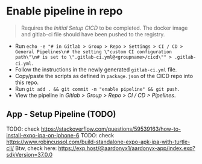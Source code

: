 # Enable pipeline in repo

> Requires the *Initial Setup CICD* to be completed. The docker image and gitlab-ci file should have been pushed to the registry.
- Run `echo -e "# in Gitlab > Group > Repo > Settings > CI / CD > General Pipelines\n# the setting \"custom CI configuration path\"\n# is set to \".gitlab-ci.yml@<groupname>/cicd\"" > .gitlab-ci.yml`.
- Follow the instructions in the newly generated `gitlab-ci.yml` file.
- Copy/paste the scripts as defined in `package.json` of the CICD repo into this repo.
- Run `git add . && git commit -m "enable pipeline" && git push`.
- View the pipeline in *Gitlab > Group > Repo > CI / CD > Pipelines*.

## App - Setup Pipeline (TODO)

TODO: check https://stackoverflow.com/questions/59539163/how-to-install-expo-ipa-on-iphone-6
TODO: check https://www.robincussol.com/build-standalone-expo-apk-ipa-with-turtle-cli/
Btw, check here: https://exp.host/@aardonyx1/aardonyx-app/index.exp?sdkVersion=37.0.0
